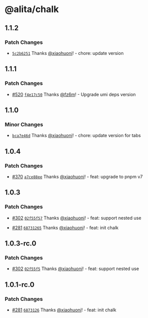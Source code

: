 # @alita/chalk

## 1.1.2

### Patch Changes

- [`5c2b6251`](https://github.com/alitajs/alita/commit/5c2b6251d112d87ea5dec989be63904592d879c5) Thanks [@xiaohuoni](https://github.com/xiaohuoni)! - chore: update version

## 1.1.1

### Patch Changes

- [#520](https://github.com/alitajs/alita/pull/520) [`f4e17c50`](https://github.com/alitajs/alita/commit/f4e17c50e118d05b7a7124ab0aa0c279caf21d46) Thanks [@fz6m](https://github.com/fz6m)! - Upgrade umi deps version

## 1.1.0

### Minor Changes

- [`bca7e46d`](https://github.com/alitajs/alita/commit/bca7e46d7b9c29deb1342a5ac1fac131d25be9a4) Thanks [@xiaohuoni](https://github.com/xiaohuoni)! - chore: update version for tabs

## 1.0.4

### Patch Changes

- [#370](https://github.com/alitajs/alita/pull/370) [`a7ce88ee`](https://github.com/alitajs/alita/commit/a7ce88eed9187578aeca7146e16ae116e51ef418) Thanks [@xiaohuoni](https://github.com/xiaohuoni)! - feat: upgrade to pnpm v7

## 1.0.3

### Patch Changes

- [#302](https://github.com/alitajs/alita/pull/302) [`02f55f57`](https://github.com/alitajs/alita/commit/02f55f571fba80fb7189a392f960b6a40b558617) Thanks [@xiaohuoni](https://github.com/xiaohuoni)! - feat: support nested use

* [#281](https://github.com/alitajs/alita/pull/281) [`68731265`](https://github.com/alitajs/alita/commit/68731265ccfffb13c9e6988812c68970e229a355) Thanks [@xiaohuoni](https://github.com/xiaohuoni)! - feat: init chalk

## 1.0.3-rc.0

### Patch Changes

- [#302](https://github.com/alitajs/alita/pull/302) [`02f55f5`](https://github.com/alitajs/alita/commit/02f55f571fba80fb7189a392f960b6a40b558617) Thanks [@xiaohuoni](https://github.com/xiaohuoni)! - feat: support nested use

## 1.0.1-rc.0

### Patch Changes

- [#281](https://github.com/alitajs/alita/pull/281) [`6873126`](https://github.com/alitajs/alita/commit/68731265ccfffb13c9e6988812c68970e229a355) Thanks [@xiaohuoni](https://github.com/xiaohuoni)! - feat: init chalk

